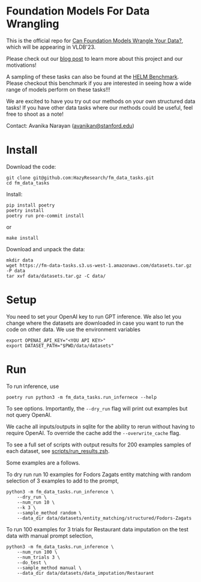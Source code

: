 # Foundation Models For Data Wrangling

This is the official repo for [Can Foundation Models Wrangle Your Data?](<https://arxiv.org/abs/2205.09911>), which will be appearing in VLDB'23.

Please check out our [blog post](https://hazyresearch.stanford.edu/blog/2023-01-13-datawrangling) to learn more about this project and our motivations!

A sampling of these tasks can also be found at the [HELM Benchmark](https://crfm.stanford.edu/helm/latest/). Please checkout this benchmark if you are interested in seeing how a wide range of models perform on these tasks!!!

We are excited to have you try out our methods on your own structured data tasks! If you have other data tasks where our methods could be useful, feel free to shoot as a note!

Contact: Avanika Narayan ([avanikan@stanford.edu](mailto:avanikan@stanford.edu))

# Install
Download the code:
```
git clone git@github.com:HazyResearch/fm_data_tasks.git
cd fm_data_tasks
```

Install:
```
pip install poetry
poetry install
poetry run pre-commit install
```
or
```
make install
```

Download and unpack the data:
```
mkdir data
wget https://fm-data-tasks.s3.us-west-1.amazonaws.com/datasets.tar.gz -P data
tar xvf data/datasets.tar.gz -C data/
```

# Setup
You need to set your OpenAI key to run GPT inference. We also let you change where the datasets are downloaded in case you want to run the code on other data. We use the environment variables
```
export OPENAI_API_KEY="<YOU API KEY>"
export DATASET_PATH="$PWD/data/datasets"
```

# Run
To run inference, use
```
poetry run python3 -m fm_data_tasks.run_infernece --help
```
To see options. Importantly, the `--dry_run` flag will print out examples but not query OpenAI.

We cache all inputs/outputs in sqlite for the ability to rerun without having to require OpenAI. To override the cache add the `--overwrite_cache` flag.

To see a full set of scripts with output results for 200 examples samples of each dataset, see [scripts/run_results.zsh](scripts/run_results.zsh).

Some examples are a follows.

To dry run run 10 examples for Fodors Zagats entity matching with random selection of 3 examples to add to the prompt,
```
python3 -m fm_data_tasks.run_inference \
    --dry_run \
    --num_run 10 \
    --k 3 \
    --sample_method random \
    --data_dir data/datasets/entity_matching/structured/Fodors-Zagats
```

To run 100 examples for 3 trials for Restaurant data imputation on the test data with manual prompt selection,
```
python3 -m fm_data_tasks.run_inference \
    --num_run 100 \
    --num_trials 3 \
    --do_test \
    --sample_method manual \
    --data_dir data/datasets/data_imputation/Restaurant
```
